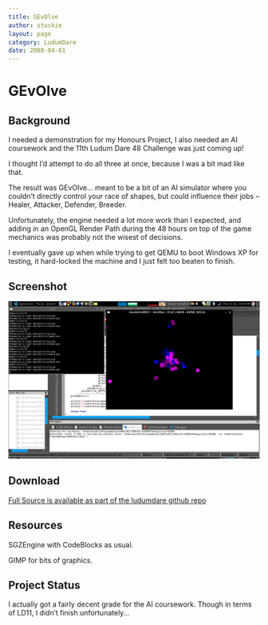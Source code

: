 ```yaml
---
title: GEvOlve
author: stuckie
layout: page
category: LudumDare
date: 2008-04-01
---
```

# GEvOlve

## Background

I needed a demonstration for my Honours Project, I also needed an AI coursework and the 11th Ludum Dare 48 Challenge was just coming up!

I thought I&#8217;d attempt to do all three at once, because I was a bit mad like that.

The result was GEvOlve&#8230; meant to be a bit of an AI simulator where you couldn&#8217;t directly control your race of shapes, but could influence their jobs &#8211; Healer, Attacker, Defender, Breeder.

Unfortunately, the engine needed a lot more work than I expected, and adding in an OpenGL Render Path during the 48 hours on top of the game mechanics was probably not the wisest of decisions.

I eventually gave up when while trying to get QEMU to boot Windows XP for testing, it hard-locked the machine and I just felt too beaten to finish.


## Screenshot

![GEvOlve Screenshot](screenshot.jpg)

## Download

[Full Source is available as part of the ludumdare github repo](https://github.com/stuckie/ludumdare)

## Resources

SGZEngine with CodeBlocks as usual.

GIMP for bits of graphics.

## Project Status

I actually got a fairly decent grade for the AI coursework. Though in terms of LD11, I didn&#8217;t finish unfortunately&#8230;
